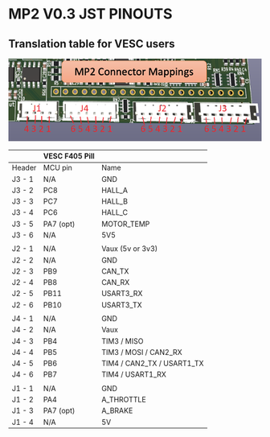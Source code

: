 # MP2 V0.3 JST PINOUTS

## Translation table for VESC users

<img src="/pics/MP2_CONNECTOR_MAPPING.png" alt="Pins to MP2" title="Function of MP2 pins">

| |VESC F405 Pill| |
|:----|:----|:----|
|Header|MCU pin|Name|
|J3 - 1|N/A|GND|
|J3 - 2|PC8|HALL_A|
|J3 - 3|PC7|HALL_B|
|J3 - 4|PC6|HALL_C|
|J3 - 5|PA7 (opt)|MOTOR_TEMP|
|J3 - 6|N/A|5V5|
| | | |
|J2 - 1|N/A|Vaux (5v or 3v3)|
|J2 - 2|N/A|GND|
|J2 - 3|PB9|CAN_TX|
|J2 - 4|PB8|CAN_RX|
|J2 - 5|PB11|USART3_RX|
|J2 - 6|PB10|USART3_TX|
| | | |
|J4 - 1|N/A|GND|
|J4 - 2|N/A|Vaux|
|J4 - 3|PB4|TIM3 / MISO|
|J4 - 4|PB5|TIM3 / MOSI / CAN2_RX|
|J4 - 5|PB6|TIM4 / CAN2_TX / USART1_TX|
|J4 - 6|PB7|TIM4 / USART1_RX|
| | | |
|J1 - 1|N/A|GND|
|J1 - 2|PA4|A_THROTTLE|
|J1 - 3|PA7 (opt)|A_BRAKE|
|J1 - 4|N/A|5V|
